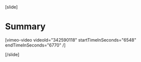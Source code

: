 [slide]
# Summary

[vimeo-video videoId="342590118" startTimeInSeconds="6548" endTimeInSeconds="6770" /]

[/slide]